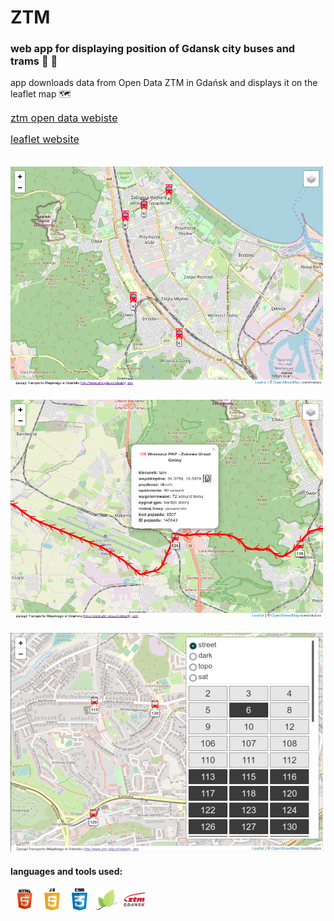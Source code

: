 # ZTM
### web app for displaying position of Gdansk city buses and trams 🚌 🚊


app downloads data from Open Data ZTM in Gdańsk and displays it on the leaflet map  🗺

<a target="_blank" style="font-size:16px" href="https://ckan.multimediagdansk.pl/dataset/tristar">ztm open data webiste</a>

<a target="_blank" style="font-size:16px" href="https://leafletjs.com/">leaflet website</a>


<img style="margin-top:20px;" alt="map1" width="500px" height="350px" src="static/images/showcase1.png" />

<img style="margin-top:20px;" alt="map1" width="500px" height="350px" src="static/images/showcase2.png" />

<img style="margin-top:20px;" alt="map1" width="500px" height="350px" src="static/images/showcase3.png" />

#### languages and tools used:

<div style="width:100%;display:block;">
  <a style="display:inline-block; margin-left:5px;" target="_blank" href="https://en.wikipedia.org/wiki/HTML"><img alt="icon" width="35px" height="35px" src="static/images/html.png" /></a>
  <a style="display:inline-block; margin-left:5px;" target="_blank" href="https://en.wikipedia.org/wiki/JavaScript"><img alt="icon" width="35px" height="35px" src="static/images/js.png" /></a>
  <a style="display:inline-block; margin-left:5px;" target="_blank" href="https://en.wikipedia.org/wiki/CSS"><img alt="icon" width="35px" height="35px" src="static/images/css.png" /></a>
  <a style="display:inline-block; margin-left:5px;" target="_blank" href="https://leafletjs.com/"><img alt="icon" width="35px" height="35px" src="static/images/leaflet.png" /></a>
  <a style="display:inline-block; margin-left:5px;" target="_blank" href="https://ztm.gda.pl/"><img alt="icon" width="35px" height="35px" src="static/images/ztm.png" /></a>
</div>
